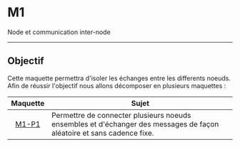 # M1
Node et communication inter-node

---

## Objectif

Cette maquette permettra d'isoler les échanges entre les differents noeuds.
Afin de réussir l'objectif nous allons décomposer en plusieurs maquettes :

|        Maquette         | Sujet   |
|:-----------------------:|---------|
| [M1-P1](../docs/M1.md) | Permettre de connecter plusieurs noeuds ensembles et d'échanger des messages de façon aléatoire et sans cadence fixe.|
